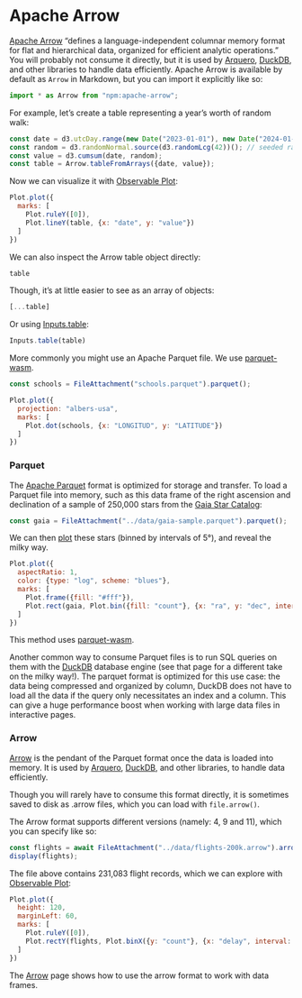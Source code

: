 # Apache Arrow

[Apache Arrow](https://arrow.apache.org/) “defines a language-independent columnar memory format for flat and hierarchical data, organized for efficient analytic operations.” You will probably not consume it directly, but it is used by [Arquero](arquero), [DuckDB](duckdb), and other libraries to handle data efficiently. Apache Arrow is available by default as `Arrow` in Markdown, but you can import it explicitly like so:

```js echo
import * as Arrow from "npm:apache-arrow";
```

For example, let’s create a table representing a year’s worth of random walk:

```js echo
const date = d3.utcDay.range(new Date("2023-01-01"), new Date("2024-01-02"));
const random = d3.randomNormal.source(d3.randomLcg(42))(); // seeded random
const value = d3.cumsum(date, random);
const table = Arrow.tableFromArrays({date, value});
```

Now we can visualize it with [Observable Plot](./plot):

```js echo
Plot.plot({
  marks: [
    Plot.ruleY([0]),
    Plot.lineY(table, {x: "date", y: "value"})
  ]
})
```

We can also inspect the Arrow table object directly:

```js echo
table
```

Though, it’s at little easier to see as an array of objects:

```js echo
[...table]
```

Or using [Inputs.table](./inputs#table):

```js echo
Inputs.table(table)
```

More commonly you might use an Apache Parquet file. We use [parquet-wasm](https://kylebarron.dev/parquet-wasm/).

```js echo
const schools = FileAttachment("schools.parquet").parquet();
```

```js echo
Plot.plot({
  projection: "albers-usa",
  marks: [
    Plot.dot(schools, {x: "LONGITUD", y: "LATITUDE"})
  ]
})
```

### Parquet

The [Apache Parquet](https://parquet.apache.org/) format is optimized for storage and transfer. To load a Parquet file into memory, such as this data frame of the right ascension and declination of a sample of 250,000 stars from the [Gaia Star Catalog](https://observablehq.com/@cmudig/peeking-into-the-gaia-star-catalog):

```js echo
const gaia = FileAttachment("../data/gaia-sample.parquet").parquet();
```

We can then [plot](../lib/plot) these stars (binned by intervals of 5°), and reveal the milky way.

```js echo
Plot.plot({
  aspectRatio: 1,
  color: {type: "log", scheme: "blues"},
  marks: [
    Plot.frame({fill: "#fff"}),
    Plot.rect(gaia, Plot.bin({fill: "count"}, {x: "ra", y: "dec", interval: 5, inset: 0}))
  ]
})
```

This method uses [parquet-wasm](https://kylebarron.dev/parquet-wasm/).

Another common way to consume Parquet files is to run SQL queries on them with the [DuckDB](../lib/duckdb) database engine (see that page for a different take on the milky way!). The parquet format is optimized for this use case: the data being compressed and organized by column, DuckDB does not have to load all the data if the query only necessitates an index and a column. This can give a huge performance boost when working with large data files in interactive pages.

### Arrow

[Arrow](https://arrow.apache.org/) is the pendant of the Parquet format once the data is loaded into memory. It is used by [Arquero](../lib/arquero), [DuckDB](../lib/duckdb), and other libraries, to handle data efficiently.

Though you will rarely have to consume this format directly, it is sometimes saved to disk as .arrow files, which you can load with `file.arrow()`.

The Arrow format supports different versions (namely: 4, 9 and 11), which you can specify like so:

```js echo
const flights = await FileAttachment("../data/flights-200k.arrow").arrow({version: 9});
display(flights);
```

The file above contains 231,083 flight records, which we can explore with [Observable Plot](../lib/plot):

```js echo
Plot.plot({
  height: 120,
  marginLeft: 60,
  marks: [
    Plot.ruleY([0]),
    Plot.rectY(flights, Plot.binX({y: "count"}, {x: "delay", interval: 5, fill: "steelblue"}))
  ]
})
```

The [Arrow](../lib/arrow) page shows how to use the arrow format to work with data frames.
